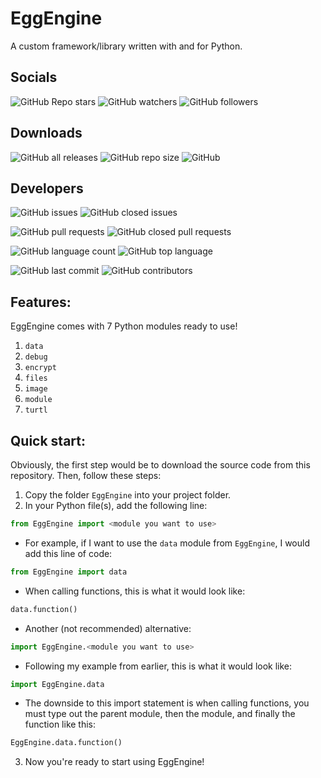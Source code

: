 # EggEngine
A custom framework/library written with and for Python.

## Socials

![GitHub Repo stars](https://img.shields.io/github/stars/eggnaut/EggEngine?logo=Github&style=for-the-badge) ![GitHub watchers](https://img.shields.io/github/watchers/eggnaut/EggEngine?logo=Github&style=for-the-badge) ![GitHub followers](https://img.shields.io/github/followers/eggnaut?logo=Github&style=for-the-badge)

## Downloads

![GitHub all releases](https://img.shields.io/github/downloads/eggnaut/EggEngine/total?style=for-the-badge) ![GitHub repo size](https://img.shields.io/github/repo-size/eggnaut/EggEngine?style=for-the-badge) ![GitHub](https://img.shields.io/github/license/eggnaut/EggEngine?style=for-the-badge)

## Developers

![GitHub issues](https://img.shields.io/github/issues/eggnaut/EggEngine?style=for-the-badge) ![GitHub closed issues](https://img.shields.io/github/issues-closed/eggnaut/EggEngine?style=for-the-badge)

![GitHub pull requests](https://img.shields.io/github/issues-pr/eggnaut/EggEngine?style=for-the-badge) ![GitHub closed pull requests](https://img.shields.io/github/issues-pr-closed/eggnaut/EggEngine?style=for-the-badge)

![GitHub language count](https://img.shields.io/github/languages/count/eggnaut/EggEngine?style=for-the-badge) ![GitHub top language](https://img.shields.io/github/languages/top/eggnaut/EggEngine?style=for-the-badge)

![GitHub last commit](https://img.shields.io/github/last-commit/eggnaut/EggEngine?style=for-the-badge) ![GitHub contributors](https://img.shields.io/github/contributors/eggnaut/EggEngine?style=for-the-badge)

## Features:
EggEngine comes with 7 Python modules ready to use!
1. `data`
2. `debug`
3. `encrypt`
4. `files`
5. `image`
6. `module`
7. `turtl`

## Quick start:

Obviously, the first step would be to download the source code from this repository. Then, follow these steps:

1. Copy the folder `EggEngine` into your project folder.
2. In your Python file(s), add the following line: 
```python 
from EggEngine import <module you want to use>
```
-  For example, if I want to use the `data` module from `EggEngine`, I would add this line of code:
```python
from EggEngine import data
```
- When calling functions, this is what it would look like:
```python
data.function()
```
-  Another (not recommended) alternative:
```python
import EggEngine.<module you want to use>
```
- Following my example from earlier, this is what it would look like:
```python
import EggEngine.data
```
- The downside to this import statement is when calling functions, you must type out the parent module, then the module, and finally the function like this:
```python
EggEngine.data.function()
```
3. Now you're ready to start using EggEngine!
